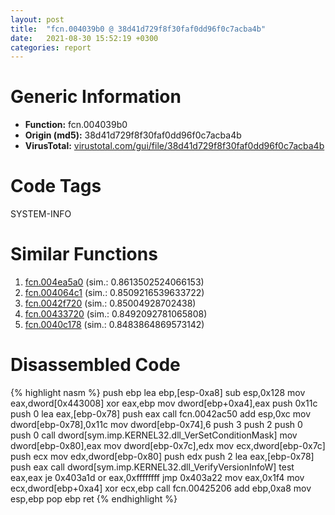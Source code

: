 ```yaml
---
layout: post
title:  "fcn.004039b0 @ 38d41d729f8f30faf0dd96f0c7acba4b"
date:   2021-08-30 15:52:19 +0300
categories: report
---
```


# Generic Information
- **Function:** fcn.004039b0
- **Origin (md5):** 38d41d729f8f30faf0dd96f0c7acba4b
- **VirusTotal:** [virustotal.com/gui/file/38d41d729f8f30faf0dd96f0c7acba4b][virustotal_ref]

# Code Tags
<span class="tag" id="SYSTEM-INFO">SYSTEM-INFO</span>


# Similar Functions

1. [fcn.004ea5a0][similar_1_ref] (sim.: 0.8613502524066153)
2. [fcn.004064c1][similar_2_ref] (sim.: 0.8509216539633722)
3. [fcn.0042f720][similar_3_ref] (sim.: 0.85004928702438)
4. [fcn.00433720][similar_4_ref] (sim.: 0.8492092781065808)
5. [fcn.0040c178][similar_5_ref] (sim.: 0.8483864869573142)


# Disassembled Code

{% highlight nasm %}
push ebp
lea ebp,[esp-0xa8]
sub esp,0x128
mov eax,dword[0x443008]
xor eax,ebp
mov dword[ebp+0xa4],eax
push 0x11c
push 0
lea eax,[ebp-0x78]
push eax
call fcn.0042ac50
add esp,0xc
mov dword[ebp-0x78],0x11c
mov dword[ebp-0x74],6
push 3
push 2
push 0
push 0
call dword[sym.imp.KERNEL32.dll_VerSetConditionMask]
mov dword[ebp-0x80],eax
mov dword[ebp-0x7c],edx
mov ecx,dword[ebp-0x7c]
push ecx
mov edx,dword[ebp-0x80]
push edx
push 2
lea eax,[ebp-0x78]
push eax
call dword[sym.imp.KERNEL32.dll_VerifyVersionInfoW]
test eax,eax
je 0x403a1d
or eax,0xffffffff
jmp 0x403a22
mov eax,0x1f4
mov ecx,dword[ebp+0xa4]
xor ecx,ebp
call fcn.00425206
add ebp,0xa8
mov esp,ebp
pop ebp
ret 
{% endhighlight %}


[similar_1_ref]: /report/fcn.004ea5a0@279a61b1e76da49531f1f16fd1102a2d
[similar_2_ref]: /report/fcn.004064c1@6c5b0418e4a4c57d99cda47d2717045d
[similar_3_ref]: /report/fcn.0042f720@279a61b1e76da49531f1f16fd1102a2d
[similar_4_ref]: /report/fcn.00433720@279a61b1e76da49531f1f16fd1102a2d
[similar_5_ref]: /report/fcn.0040c178@418e0921f3a9bd4f5bc0dcc59623b5a1
[virustotal_ref]: https://www.virustotal.com/gui/file/38d41d729f8f30faf0dd96f0c7acba4b